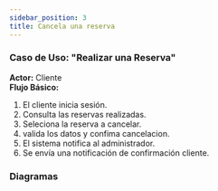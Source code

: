 ```yaml
---
sidebar_position: 3
title: Cancela una reserva
---
```


### Caso de Uso: "Realizar una Reserva"

**Actor:** Cliente  
**Flujo Básico:**
1. El cliente inicia sesión.
2. Consulta las reservas realizadas. 
3. Seleciona la reserva a cancelar.
4. valida los datos y confima cancelacion.
5. El sistema notifica al administrador.
6. Se envía una notificación de confirmación cliente.

### Diagramas
